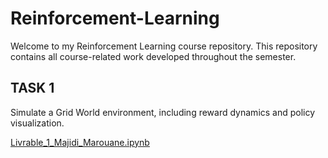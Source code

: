 # Reinforcement-Learning

Welcome to my Reinforcement Learning course repository.
This repository contains all course-related work developed throughout the semester.

## TASK 1

Simulate a Grid World environment, including reward dynamics and policy visualization.

[Livrable_1_Majidi_Marouane.ipynb](Livrable_1_Majidi_Marouane.ipynb)
